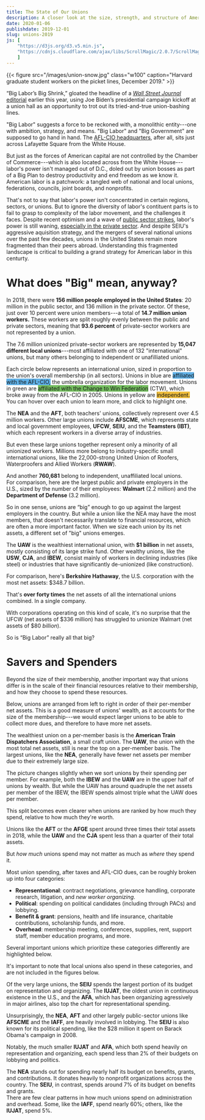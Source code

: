 ```yaml
---
title: The State of Our Unions
description: A closer look at the size, strength, and structure of American labor.
date: 2020-01-06
publishdate: 2019-12-01
slug: unions-2019
js: [
    "https://d3js.org/d3.v5.min.js", 
    "https://cdnjs.cloudflare.com/ajax/libs/ScrollMagic/2.0.7/ScrollMagic.min.js",
    ]
---
```


{{< figure src="/images/union-snow.jpg" class="w100" 
caption="Harvard graduate student workers on the picket lines, December 2019." >}}

<!--
>how unions are on the decline but also resurging. actually poorly
>understood from a structural persp.  good time to ask: what do unions
>actually look like in 2019?
-->

<span class="leadin">&ldquo;Big Labor&rsquo;s Big Shrink,&rdquo;</span> gloated
the headline of a [_Wall Street Journal_
editorial](https://www.wsj.com/articles/big-labors-big-shrink-11556580340)
earlier this year, using Joe Biden&rsquo;s presidential campaign kickoff at a
union hall as an opportunity to trot out its tried-and-true union-bashing
lines.

"Big Labor" suggests a force to be reckoned with, a monolithic entity---one
with ambition, strategy, and means. "Big Labor" and "Big Government" are
supposed to go hand in hand. The [AFL-CIO
headquarters](https://www.google.com/maps/place/AFL-CIO/@38.9010963,-77.0383432,17z/data=!4m5!3m4!1s0x89b7b7a3b596fd43:0xb9f2db5b9ddc26c1!8m2!3d38.9010963!4d-77.0361543),
after all, sits just across Lafayette Square from the White House.

But just as the forces of American capital are not controlled by the Chamber of
Commerce---which is also located across from the White House---labor's power
isn't managed out of D.C., doled out by union bosses as part of a Big Plan to
destroy productivity and end freedom as we know it. American labor is a
patchwork: a tangled web of national and local unions, federations, councils,
joint boards, and nonprofits.

That's not to say that labor's power isn't concentrated in certain regions,
sectors, or unions. But to ignore the diversity of labor's contituent parts
is to fail to grasp to complexity of the labor movement, and the challenges it
faces. Despite recent optimism and a wave of [public sector
strikes](https://labornotes.org/blogs/2018/10/teacher-strike-wave-numbers),
labor's power is still waning, [especially in the private
sector](https://jacobinmag.com/2019/06/private-sector-strike-wave-union-strategy).
And despite SEIU's aggressive aquisition strategy, and the mergers of several
national unions over the past few decades, unions in the United States remain
more fragmented than their peers abroad.  Understanding this fragmented
landscape is critical to building a grand strategy for American labor in this
centurty.

# What does "Big" mean, anyway?

<section class="scroll-interactive" id="a1">

In 2018, there were **156 million people employed in the United States**: 20
million in the public sector, and 136 million in the private sector. Of these,
just over 10 percent were union members---a total of **14.7 million union
workers.** These workers are split roughly evenly between the public and
private sectors, meaning that **93.6 percent** of private-sector workers are
not represented by a union.

The 7.6 million unionized private-sector workers are represented by **15,047
different local unions**---most affiliated with one of 132 "international"
unions, but many others belonging to independent or unafilliated unions. 

Each circle below represents an international union, sized in proportion to
the union's overall membership (in all sectors). Unions in blue are <span
class="dark highlight" style="background: #5fb0e6">affiliated with the
AFL-CIO,</span> the umbrella organization for the labor movement. Unions in
green are <span class="dark highlight" style="background: #73bc5e">affiliated
with the Change to Win Federation</span> (CTW), which broke away from the
AFL-CIO in 2005. Unions in yellow are <span class="highlight"
style="background: #eebc3b">independent.</span> You can hover over each union
to learn more, and click to highlight one.

<div class="chart" id="intl-chart-a1"></div>

<div class="text" id="a1s20">
<p>
    The <b>NEA</b> and the <b>AFT</b>, both teachers' unions, collectively
    represent over 4.5 million workers. Other large unions include
    <b>AFSCME</b>, which represents state and local government employees,
    <b>UFCW</b>, <b>SEIU</b>, and the <b>Teamsters (IBT)</b>, which each
    represent workers in a diverse array of industries.
</p>
<p>
    But even these large unions together represent only a minority of all 
    unionized workers. Millions more belong to industry-specific small
    international unions, like the 22,000-strong United Union of Roofers,
    Waterproofers and Allied Workers (<b>RWAW</b>).
</p>
</div>

<div class="text" id="a1s25">
    And another <b>760,681</b> belong to independent, unaffiliated local unions.
</div>

<div class="text" id="a1s30">
    For comparison, here are the largest public and private employers in the
    U.S., sized by the number of their employees: <b>Walmart</b> (2.2 million)
     and the <b>Department of Defense</b> (3.2 million).
</div>

<div class="extra text" id="a1s40">
<p>
    So in one sense, unions are &ldquo;big&rdquo; enough to go up against the
    largest employers in the country. But while a union like the NEA may have
    the most members, that doesn't necessarily translate to financial resources,
    which are often a more important factor. When we size each union by its net
    assets, a different set of "big" unions emerges.
</p>
<p>
    The <b>UAW</b> is the wealthiest international union, with <b>$1
    billion</b> in net assets, mostly consisting of its large strike fund.
    Other wealthy unions, like the <b>USW</b>, <b>CJA</b>, and <b>IBEW</b>,
    consist mainly of workers in declining industries (like steel) or
    industries that have significantly de-unionized (like construction).
</p>
</div>

<div class="text" id="a1s50">
<p>
    For comparison, here's <b>Berkshire Hathaway</b>, the U.S. corporation
    with the most net assets: $348.7 billion.
</p>
<p>
    That's <b>over forty times</b> the net assets of all the international
    unions combined. In a single company.
</p>
<p>
    With corporations operating on this kind of scale, it's no surprise that
    the UFCW (net assets of $336 million) has struggled to unionize Walmart
    (net assets of $80 <i>billion</i>). 
</p>
</div>

<div class="center text">
    So is &ldquo;Big Labor&rdquo; really all that big?
</div>
</section>

<!-- ------------------------------------------------------------- -->
<!-- <div style="height: 25vh"></div> -->

# Savers and Spenders

<section class="scroll-interactive" id="a2">

Beyond the size of their membership, another important way that unions differ
is in the scale of their financial resources relative to their membership,
and how they choose to spend these resources.

Below, unions are arranged from left to right in order of their per-member 
net assets. This is a good measure of unions' wealth, as it accounts for 
the size of the membership---we would expect larger unions to be able
to collect more dues, and therefore to have more net assets.

<span id="a2s20"></span>
The wealthiest union on a per-member basis is the <b>American Train Dispatchers
Association</b>, a small craft union. The <b>UAW</b>, the union with the most
total net assets, still is near the top on a per-member basis.  The largest
unions, like the <b>NEA</b>, generally have fewer net assets per member due to
their extremely large size.

<div class="chart" id="intl-chart-a2"></div>

<div class="text" id="a2s30">
    The picture changes slightly when we sort unions by their spending per
    member. For example,  both the <b>IBEW</b> and the <b>UAW</b> are in the
    upper half of unions by wealth. But while the UAW has around quadruple the
    net assets per member of the IBEW, the IBEW spends almost triple what the
    UAW does per member.
</div>

<div class="text" id="a2s40">
<p>
    This split becomes even clearer when unions are ranked by how much they
    spend, relative to how much they're worth. 
</p>
<p>
    Unions like the <b>AFT</b> or the <b>AFGE</b> spent around three times their
    total assets in 2018, while the <b>UAW</b> and the <b>CJA</b> spent less
    than a quarter of their total assets.
</p>
</div>

<div class="center text">
    But <i>how much</i> unions spend may not matter as much as <i>where</i>
    they spend it.
</div>

<div class="text" id="a2s45">
<p>
    Most union spending, after taxes and AFL-CIO dues, can be roughly broken up
    into four categories:
</p>
<ul>
    <li>
        <b>Representational</b>: contract negotiations, grievance handling,
        corporate research, litigation, and <i>new worker organizing</i>.
    </li>
    <li>
        <b>Political</b>: spending on political candidates (including through
        PACs) and lobbying.
    </li>
    <li>
        <b>Benefit & grant</b>: pensions, health and life insurance,
        charitable contributions, scholarship funds, and more.
    </li>
    <li>
        <b>Overhead</b>: membership meeting, conferences, supplies, rent,
        support staff, member education programs, and more.
    </li>
</ul>
<p>
    Several important unions which prioritize these categories differently are
    highlighted below.
</p>
<p>
    It's important to note that local unions also spend in these categories,
    and are not included in the figures below.
</p>
</div>

<div class="text" id="a2s50">
    Of the very large unions, the <b>SEIU</b> spends the largest portion of its
    budget on representation and organizing.  The <b>IUJAT</b>, the oldest
    union in continuous existence in the U.S., and the <b>AFA</b>, which has
    been organizing agressively in major airlines, also top the chart for
    representational spending.
</div>

<div class="text" id="a2s70">
<p>
    Unsurprisingly, the <b>NEA</b>, <b>AFT</b> and other largely public-sector
    unions like <b>AFSCME</b> and the <b>IAFF</b>, are heavily involved in
    lobbying. The <b>SEIU</b> is also known for its political spending, like the
    $28 million it spent on Barack Obama's campaign in 2008. 
</p>
<p>
    Notably, the much smaller <b>IUJAT</b> and <b>AFA</b>, which both spend
    heavily on representation and organizing, each spend less than 2% of their
    budgets on lobbying and politics. 
</p>
</div>

<div class="text" id="a2s75">
    The <b>NEA</b> stands out for spending nearly half its budget on benefits,
    grants, and contributions.  It donates heavily to nonprofit organizations
    across the country. The <b>SEIU</b>, in contrast, spends around 7% of its
    budget on benefits and grants.
</div>

<div class="text" id="a2s80">
    There are few clear patterns in how much unions spend on administration and
    overhead. Some, like the <b>IAFF</b>, spend nearly 60%; others, like the
    <b>IUJAT</b>, spend 5%.
</div>

<div style="height: 80vh"></div>

<div class="text">
<p>
    We can actually visualize all of this together, mapping unions onto a 
    triangle, below, based on their spending priorities. A union which spends
    100% of its budget on representation and organizing would be located at
    the top of the triangle, while a union that spent a third of its budget on
    representation, a third on grants, and a third on lobbying and overhead would
    be located in the middle.
</p>
<p>
    While there are unions spread all over the chart, the striking pattern is 
    just how many unions are clustered in the bottom right.  Nearly all
    international unions spend a majority of their budgets on administration,
    overhead, and lobbying.  There are good reasons for this, in many cases.
</p>
<p>
    But some of the unions which have grown most aggressively&mdash;like the
    SEIU&mdash; or which are widely recognized as democratic and
    innovative&mdash;like UNITE HERE, the AFA, or UE&mdash;are closer to the
    middle. And many shrinking unions&mdash;like IBEW, CJA, or IUOE&mdash;are
    stuck in the bottom-right corner.
</p>
</div>

<div class="chart" id="intl-chart-a3"></div>

</section>


<!-- ------------------------------------------------------------- -->
<div style="margin-top: -15vw"></div>

# People Power

<section class="scroll-interactive" id="a4">

Money to organize and represent workers means little without the people who
make unions work: officers, organizers and staff.

Unions employ vastly different numbers of staff relative to their size.
Unsurprisingly, very large unions like the <b>NEA</b> have high member-to-staff
ratios (4,164 workers per staff member), while small unions like the
Inlandboatmen's Union (<b>IBU</b>) have very low ratios (25 workers per staff
member). But even some large unions like the <b>USW</b> and <b>UAW</b> manage
to keep low member-to-staff ratios, while some small unions like the Marine
Engineers (<b>MEBA</b>) and <b>IUJAT</b> have ratios exceeding 3,000-to-1.

<div class="chart" id="intl-chart-a4"></div>

<div class="text" id="a4s20">
While there is large variation in how many staff unions hire, there is slightly
less variation in what these staff are paid.  Most major unions pay their staff
a median salary between $70,000 and $130,000 a year, though some, like the 
<b>IUEC</b>, pay as much as $212,000 a year.  Of the unions with at least a
million members, the <b>IBT</b> pays its staff the least: just over $80,000
a year.
</div>

<div class="text" id="a4s30">
For comparison, the dashed line shows the median wage for union workers,
before benefits.
</div>

<div class="text">
    Finally, international unions are just the tip of the iceberg. The majority
    of representational and organizing work happens at the local level.  And
    while unfortunately there doesn't exist readily accessible complete data on
    all local unions in the country, across all sectors, we can look at one
    important aspect of local unions: their size.
</div>

<div class="text" id="a4s40">
<p>
    Below, unions are arranged by the average size of their locals. Unions must
    strike a balance between the added efficiency of pooling resources across
    many workers and workplaces, and the challenges in representing large
    numbers of workers at once.
</p>
<p>
    The <b>SEIU</b> is by far the most centralized union, with more than 18,000
    members in its average local. On the other end of the spectrum, craft
    unions like the Insulators (<b>HFIA</b>) or city-based unions like the East
    coast Longshormen (<b>ILA</b>) have smaller locals.
</p>
</div>

</section>

<div style="height: calc(15vh + 35vw)"></div>

# Conclusion

American unions are as varied as the workers and professions they represent.
They differ in their membership, their financial resources, their local union
structure, their spending priorities, and their staffing levels.  Uniting them,
however, is their shared mission to improve the lot of the average worker, and
to give working people everywhere more of a say in how our society is run.

And now labor has an opportunity. Half of nonunion workers---<b>67 million
people</b>---[say they would join a union if they
could](https://www.pbs.org/newshour/nation/a-growing-number-of-americans-want-to-join-a-union),
a massive increase over previous years, and public support for unions is higher 
than it has been in decades.  To make the most of this opportunity, unions will
have to organize aggressively, democratize, and learn from one another.

Some of the differences between unions are justified. Others are accidents of 
history.  But unions can set budgets and priorities, and can partner and merge.
Making these decisions strategically, and with an eye to what has worked for 
other unions, will be necessary to ensuring that unions and workers can win in
the decades ahead.


<div style="height: 15em"></div>

_Data provided by the [Office of Labor-Management
Standards](https://www.dol.gov/olms/), a division of the U.S. Department of
Labor. Download cleaned data
[here](https://github.com/CoryMcCartan/website/tree/master/static/data/unions/)._


<script src="/js/unions-2019.js"></script>
